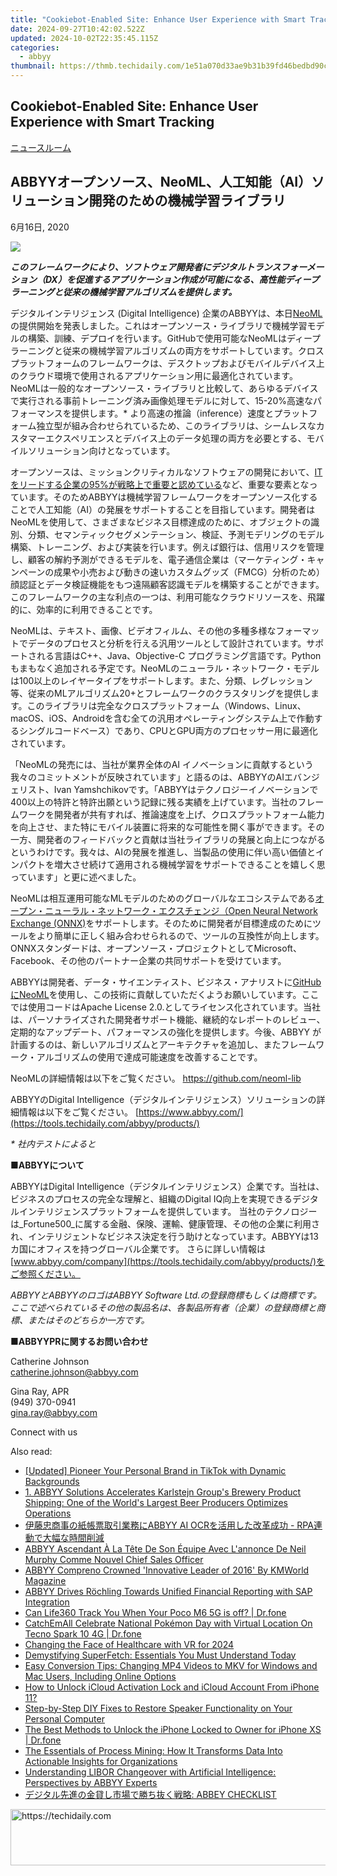 ```yaml
---
title: "Cookiebot-Enabled Site: Enhance User Experience with Smart Tracking"
date: 2024-09-27T10:42:02.522Z
updated: 2024-10-02T22:35:45.115Z
categories:
  - abbyy
thumbnail: https://thmb.techidaily.com/1e51a070d33ae9b31b39fd46bedbd90cddc68c4901d4c5a9f2a86586092be7a6.jpg
---
```


## Cookiebot-Enabled Site: Enhance User Experience with Smart Tracking

[ニュースルーム](https://tools.techidaily.com/abbyy/products/)

## ABBYYオープンソース、NeoML、人工知能（AI）ソリューション開発のための機械学習ライブラリ

6月16日, 2020

![](https://content.abbyy.com/-/media/project/abbyy/abbyy/branchtemplates/shutterstock_1272462163_1296-x-729.jpg?h=729&iar=0&w=1296)

**_このフレームワークにより、ソフトウェア開発者にデジタルトランスフォーメーション（DX）を促進するアプリケーション作成が可能になる、高性能ディープラーニングと従来の機械学習アルゴリズムを提供します。_**

  
デジタルインテリジェンス (Digital Intelligence) 企業のABBYYは、本日[NeoML](https://github.com/neoml-lib "NeoML on Github")の提供開始を発表しました。これはオープンソース・ライブラリで機械学習モデルの構築、訓練、デプロイを行います。GitHubで使用可能なNeoMLはディープラーニングと従来の機械学習アルゴリズムの両方をサポートしています。クロスプラットフォームのフレームワークは、デスクトップおよびモバイルデバイス上のクラウド環境で使用されるアプリケーション用に最適化されています。NeoMLは一般的なオープンソース・ライブラリと比較して、あらゆるデバイスで実行される事前トレーニング済み画像処理モデルに対して、15-20%高速なパフォーマンスを提供します。\* より高速の推論（inference）速度とプラットフォーム独立型が組み合わせられているため、このライブラリは、シームレスなカスタマーエクスペリエンスとデバイス上のデータ処理の両方を必要とする、モバイルソリューション向けとなっています。

オープンソースは、ミッションクリティカルなソフトウェアの開発において、[ITをリードする企業の95%が戦略上で重要と認めている](https://www.redhat.com/en/enterprise-open-source-report/2020 "Enterprise Open Source Report 2020")など、重要な要素となっています。そのためABBYYは機械学習フレームワークをオープンソース化することで人工知能（AI）の発展をサポートすることを目指しています。開発者はNeoMLを使用して、さまざまなビジネス目標達成のために、オブジェクトの識別、分類、セマンティックセグメンテーション、検証、予測モデリングのモデル構築、トレーニング、および実装を行います。例えば銀行は、信用リスクを管理し、顧客の解約予測ができるモデルを、電子通信企業は（マーケティング・キャンペーンの成果や小売および動きの速いカスタムグッズ（FMCG）分析のため）顔認証とデータ検証機能をもつ遠隔顧客認識モデルを構築することができます。このフレームワークの主な利点の一つは、利用可能なクラウドリソースを、飛躍的に、効率的に利用できることです。

NeoMLは、テキスト、画像、ビデオフィルム、その他の多種多様なフォーマットでデータのプロセスと分析を行える汎用ツールとして設計されています。サポートされる言語は ​​C++、Java、Objective-C プログラミング言語です。Pythonもまもなく追加される予定です。NeoMLのニューラル・ネットワーク・モデルは100以上のレイヤータイプをサポートします。また、分類、レグレッション等、従来のMLアルゴリズム20+とフレームワークのクラスタリングを提供します。このライブラリは完全なクロスプラットフォーム（Windows、Linux、 macOS、iOS、Androidを含む全ての汎用オペレーティングシステム上で作動するシングルコードベース）であり、CPUとGPU両方のプロセッサー用に最適化されています。

「NeoMLの発売には、当社が業界全体のAI イノベーションに貢献するという我々のコミットメントが反映されています」と語るのは、ABBYYのAIエバンジェリスト、Ivan Yamshchikovです。「ABBYYはテクノロジーイノベーションで400以上の特許と特許出願という記録に残る実績を上げています。当社のフレームワークを開発者が共有すれば、推論速度を上げ、クロスプラットフォーム能力を向上させ、また特にモバイル装置に将来的な可能性を開く事ができます。その一方、開発者のフィードバックと貢献は当社ライブラリの発展と向上につながるというわけです。我々は、AIの発展を推進し、当製品の使用に伴い高い価値とインパクトを増大させ続けて適用される機械学習をサポートできることを嬉しく思っています」と更に述べました。

NeoMLは相互運用可能なMLモデルのためのグローバルなエコシステムである[オープン・ニューラル・ネットワーク・エクスチェンジ（Open Neural Network Exchange (ONNX)](https://onnx.ai/ "Open Neural Network Exchange")をサポートします。そのために開発者が目標達成のためにツールをより簡単に正しく組み合わせられるので、ツールの互換性が向上します。ONNXスタンダードは、オープンソース・プロジェクトとしてMicrosoft、Facebook、その他のパートナー企業の共同サポートを受けています。

ABBYYは開発者、データ・サイエンティスト、ビジネス・アナリストに[GitHubにNeoML](https://github.com/neoml-lib "NeoML on Github")を使用し、この技術に貢献していただくようお願いしています。ここでは使用コードはApache License 2.0.としてライセンス化されています。当社は、パーソナライズされた開発者サポート機能、継続的なレポートのレビュー、定期的なアップデート、パフォーマンスの強化を提供します。今後、ABBYY が計画するのは、新しいアルゴリズムとアーキテクチャを追加し、またフレームワーク・アルゴリズムの使用で達成可能速度を改善することです。

NeoMLの詳細情報は以下をご覧ください。 <https://github.com/neoml-lib>

ABBYYのDigital Intelligence（デジタルインテリジェンス）ソリューションの詳細情報は以下をご覧ください。 [https://www.abbyy.com/](https://tools.techidaily.com/abbyy/products/)

_\* 社内テストによると_

■**ABBYYについて**

ABBYYはDigital Intelligence（デジタルインテリジェンス）企業です。当社は、ビジネスのプロセスの完全な理解と、組織のDigital IQ向上を実現できるデジタルインテリジェンスプラットフォームを提供しています。 当社のテクノロジーは_Fortune500_に属する金融、保険、運輸、健康管理、その他の企業に利用され、インテリジェントなビジネス決定を行う助けとなっています。ABBYYは13カ国にオフィスを持つグローバル企業です。 さらに詳しい情報は[www.abbyy.com/company](https://tools.techidaily.com/abbyy/products/)をご参照ください。

_ABBYYとABBYYのロゴはABBYY Software Ltd.の登録商標もしくは商標です。ここで述べられているその他の製品名は、各製品所有者（企業）の登録商標と商標、またはそのどちらか一方です。_

■**ABBYYPRに関するお問い合わせ** 

Catherine Johnson  
[catherine.johnson@abbyy.com](https://tools.techidaily.com/abbyy/products/)

Gina Ray, APR  
(949) 370-0941  
[gina.ray@abbyy.com](https://tools.techidaily.com/abbyy/products/)

Connect with us

<ins class="adsbygoogle"
     style="display:block"
     data-ad-format="autorelaxed"
     data-ad-client="ca-pub-7571918770474297"
     data-ad-slot="1223367746"></ins>

<ins class="adsbygoogle"
     style="display:block"
     data-ad-client="ca-pub-7571918770474297"
     data-ad-slot="8358498916"
     data-ad-format="auto"
     data-full-width-responsive="true"></ins>

<span class="atpl-alsoreadstyle">Also read:</span>
<div><ul>
<li><a href="https://tiktok-videos.techidaily.com/updated-pioneer-your-personal-brand-in-tiktok-with-dynamic-backgrounds/"><u>[Updated] Pioneer Your Personal Brand in TikTok with Dynamic Backgrounds</u></a></li>
<li><a href="https://discover-advanced.techidaily.com/1-abbyy-solutions-accelerates-karlstejn-groups-brewery-product-shipping-one-of-the-worlds-largest-beer-producers-optimizes-operations/"><u>1. ABBYY Solutions Accelerates Karlstejn Group's Brewery Product Shipping: One of the World's Largest Beer Producers Optimizes Operations</u></a></li>
<li><a href="https://discover-advanced.techidaily.com/abbyy-ai-ocr-rpa/"><u>伊藤忠商事の紙帳票取引業務にABBYY AI OCRを活用した改革成功 - RPA連動で大幅な時間削減</u></a></li>
<li><a href="https://discover-advanced.techidaily.com/abbyy-ascendant-a-la-tete-de-son-equipe-avec-lannonce-de-neil-murphy-comme-nouvel-chief-sales-officer/"><u>ABBYY Ascendant À La Tête De Son Équipe Avec L'annonce De Neil Murphy Comme Nouvel Chief Sales Officer</u></a></li>
<li><a href="https://discover-advanced.techidaily.com/abbyy-compreno-crowned-innovative-leader-of-2016-by-kmworld-magazine/"><u>ABBYY Compreno Crowned 'Innovative Leader of 2016' By KMWorld Magazine</u></a></li>
<li><a href="https://discover-advanced.techidaily.com/abbyy-drives-rochling-towards-unified-financial-reporting-with-sap-integration/"><u>ABBYY Drives Röchling Towards Unified Financial Reporting with SAP Integration</u></a></li>
<li><a href="https://fake-location.techidaily.com/can-life360-track-you-when-your-poco-m6-5g-is-off-drfone-by-drfone-virtual-android/"><u>Can Life360 Track You When Your Poco M6 5G is off? | Dr.fone</u></a></li>
<li><a href="https://android-pokemon-go.techidaily.com/catchemall-celebrate-national-pokemon-day-with-virtual-location-on-tecno-spark-10-4g-drfone-by-drfone-virtual-android/"><u>CatchEmAll Celebrate National Pokémon Day with Virtual Location On Tecno Spark 10 4G | Dr.fone</u></a></li>
<li><a href="https://extra-hints.techidaily.com/changing-the-face-of-healthcare-with-vr-for-2024/"><u>Changing the Face of Healthcare with VR for 2024</u></a></li>
<li><a href="https://technical-tips.techidaily.com/demystifying-superfetch-essentials-you-must-understand-today/"><u>Demystifying SuperFetch: Essentials You Must Understand Today</u></a></li>
<li><a href="https://win-remarkable.techidaily.com/easy-conversion-tips-changing-mp4-videos-to-mkv-for-windows-and-mac-users-including-online-options/"><u>Easy Conversion Tips: Changing MP4 Videos to MKV for Windows and Mac Users, Including Online Options</u></a></li>
<li><a href="https://activate-lock.techidaily.com/how-to-unlock-icloud-activation-lock-and-icloud-account-from-iphone-11-by-drfone-ios/"><u>How to Unlock iCloud Activation Lock and iCloud Account From iPhone 11?</u></a></li>
<li><a href="https://sound-issues.techidaily.com/step-by-step-diy-fixes-to-restore-speaker-functionality-on-your-personal-computer/"><u>Step-by-Step DIY Fixes to Restore Speaker Functionality on Your Personal Computer</u></a></li>
<li><a href="https://iphone-unlock.techidaily.com/the-best-methods-to-unlock-the-iphone-locked-to-owner-for-iphone-xs-drfone-by-drfone-ios/"><u>The Best Methods to Unlock the iPhone Locked to Owner for iPhone XS | Dr.fone</u></a></li>
<li><a href="https://discover-advanced.techidaily.com/the-essentials-of-process-mining-how-it-transforms-data-into-actionable-insights-for-organizations/"><u>The Essentials of Process Mining: How It Transforms Data Into Actionable Insights for Organizations</u></a></li>
<li><a href="https://discover-advanced.techidaily.com/understanding-libor-changeover-with-artificial-intelligence-perspectives-by-abbyy-experts/"><u>Understanding LIBOR Changeover with Artificial Intelligence: Perspectives by ABBYY Experts</u></a></li>
<li><a href="https://discover-advanced.techidaily.com/abbey-checklist/"><u>デジタル先進の金貸し市場で勝ち抜く戦略: ABBEY CHECKLIST</u></a></li>
</ul></div>

<!-- affiliate ads begin -->
<a href="https://appsumo.8odi.net/c/5597632/2105877/7443" target="_top" id="2105877">
  <img src="//a.impactradius-go.com/display-ad/7443-2105877" border="0" alt="https://techidaily.com" width="728" height="90"/>
</a>
<img height="0" width="0" src="https://appsumo.8odi.net/i/5597632/2105877/7443" style="position:absolute;visibility:hidden;" border="0" />
<!-- affiliate ads end -->

